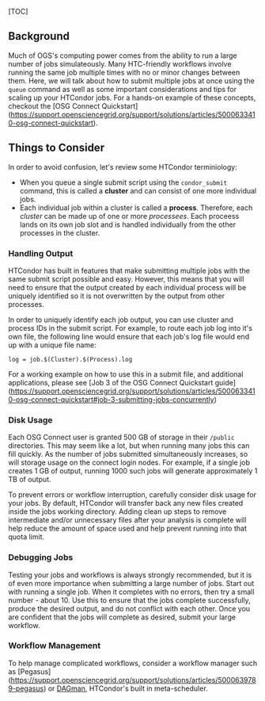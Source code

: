 [title]: - "Scale Up your Workflow on OSG Connect"
[TOC]

## Background

Much of OGS's computing power comes from the ability to run a large number 
of jobs simulateously. Many HTC-friendly workflows involve running the same 
job multiple times with no or minor changes between them. Here, we will 
talk about how to submit multiple jobs at once using the `queue` command as 
well as some important considerations and tips for scaling up your HTCondor jobs. 
For a hands-on example of these concepts, checkout the [OSG Connect Quickstart]
(https://support.opensciencegrid.org/support/solutions/articles/5000633410-osg-connect-quickstart). 

## Things to Consider

In order to avoid confusion, let's review some HTCondor terminiology:
 - When you queue a single submit script using the `condor_submit` command, this is 
called a **cluster** and can consist of one more individual jobs.
 - Each individual job within a cluster is called a **process**. Therefore, each 
*cluster* can be made up of one or more *processees*. Each proceess lands on its 
own job slot and is handled individually from the other processes in the cluster.

### Handling Output

HTCondor has built in features that make submitting multiple jobs with the same 
submit script possible and easy. However, this means that you will need to ensure 
that the output created by each individual process will be uniquely identified so 
it is not overwritten by the output from other processes.

In order to uniquely identify each job output, you can use cluster and process IDs
in the submit script. For example, to route each job log into it's own file, the 
following line would ensure that each job's log file would end up with a unique file 
name:

	log = job.$(Cluster).$(Process).log

For a working example on how to use this in a submit file, and additional applications,
please see [Job 3 of the OSG Connect Quickstart guide]
(https://support.opensciencegrid.org/support/solutions/articles/5000633410-osg-connect-quickstart#job-3-submitting-jobs-concurrently)

### Disk Usage

Each OSG Connect user is granted 500 GB of storage in their `/public` directories. 
This may seem like a lot, but when running many jobs this can fill quickly. As the 
number of jobs submitted simultaneously increases, so will storage usage on 
the connect login nodes. For example, if a single job creates 1 GB of output, running 
1000 such jobs will generate approximately 1 TB of output. 

To prevent errors or workflow interruption, carefully consider disk usage for your jobs.
By default, HTCondor will transfer back any new files created inside the jobs working 
directory. Adding clean up steps to remove intermediate and/or unnecessary files after 
your analysis is complete will help reduce the amount of space used and help prevent 
running into that quota limit.

### Debugging Jobs

Testing your jobs and workflows is always strongly recommended, but it is of even 
more importance when submitting a large number of jobs. Start out with running a 
single job. When it completes with no errors, then try a small number - about 10. 
Use this to ensure that the jobs complete successfully, produce the desired 
output, and do not conflict with each other. Once you are confident that the jobs 
will complete as desired, submit your large workflow.


### Workflow Management

To help manage complicated workflows, consider a workflow manager such as [Pegasus]
(https://support.opensciencegrid.org/support/solutions/articles/5000639789-pegasus) or
[DAGman](https://research.cs.wisc.edu/htcondor/dagman/dagman.html), HTCondor's built 
in meta-scheduler.
